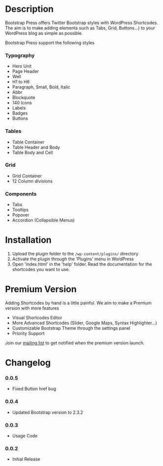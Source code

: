 # Description

Bootstrap Press offers Twitter Bootstrap styles with WordPress Shortcodes. The aim is to make adding elements such as Tabs, Grid, Buttons...) to your WordPress blog as simple as possible.

Bootstrap Press support the following styles

### Typography

* Hero Unit
* Page Header
* Well
* H1 to H6
* Paragraph, Small, Bold, Italic
* Abbr
* Blockquote
* 140 Icons
* Labels
* Badges
* Buttons

### Tables

* Table Container
* Table Header and Body
* Table Body and Cell

### Grid

* Grid Container
* 12 Column divisions

### Components

* Tabs
* Tooltips
* Popover
* Accordion (Collapsible Menus)

# Installation

1. Upload the plugin folder to the `/wp-content/plugins/` directory
2. Activate the plugin through the 'Plugins' menu in WordPress
3. Open 'index.html' in the 'help' folder. Read the documentation for the shortcodes you want to use.

# Premium Version

Adding Shortcodes by hand is a little painful. We aim to make a Premium version with more features

* Visual Shortcodes Editor
* More Advanced Shortcodes (Slider, Google Maps, Syntax Highlighter...)
* Customizable Bootstrap Theme through the settings panel
* Priority Support

Join our [mailing list](http://costartpress.com) to get notified when the premium version launch.

# Changelog

### 0.0.5
* Fixed Button href bug

### 0.0.4
* Updated Bootstrap version to 2.3.2

### 0.0.3
* Usage Code

### 0.0.2
* Initial Release